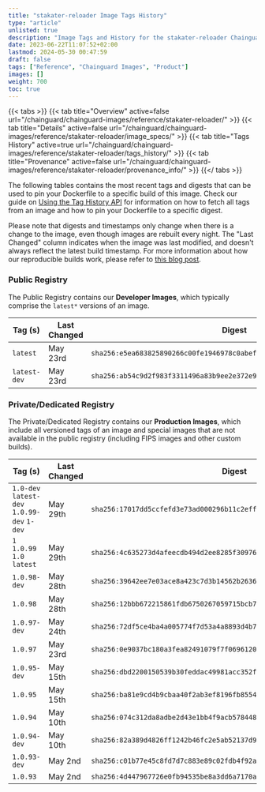 ```yaml
---
title: "stakater-reloader Image Tags History"
type: "article"
unlisted: true
description: "Image Tags and History for the stakater-reloader Chainguard Image"
date: 2023-06-22T11:07:52+02:00
lastmod: 2024-05-30 00:47:59
draft: false
tags: ["Reference", "Chainguard Images", "Product"]
images: []
weight: 700
toc: true
---
```


{{< tabs >}}
{{< tab title="Overview" active=false url="/chainguard/chainguard-images/reference/stakater-reloader/" >}}
{{< tab title="Details" active=false url="/chainguard/chainguard-images/reference/stakater-reloader/image_specs/" >}}
{{< tab title="Tags History" active=true url="/chainguard/chainguard-images/reference/stakater-reloader/tags_history/" >}}
{{< tab title="Provenance" active=false url="/chainguard/chainguard-images/reference/stakater-reloader/provenance_info/" >}}
{{</ tabs >}}

The following tables contains the most recent tags and digests that can be used to pin your Dockerfile to a specific build of this image. Check our guide on [Using the Tag History API](/chainguard/chainguard-images/using-the-tag-history-api/) for information on how to fetch all tags from an image and how to pin your Dockerfile to a specific digest.

Please note that digests and timestamps only change when there is a change to the image, even though images are rebuilt every night. The "Last Changed" column indicates when the image was last modified, and doesn't always reflect the latest build timestamp. For more information about how our reproducible builds work, please refer to [this blog post](https://www.chainguard.dev/unchained/reproducing-chainguards-reproducible-image-builds).

### Public Registry
The Public Registry contains our **Developer Images**, which typically comprise the `latest*` versions of an image.

| Tag (s)       | Last Changed | Digest                                                                    |
|---------------|--------------|---------------------------------------------------------------------------|
|  `latest`     | May 23rd     | `sha256:e5ea683825890266c00fe1946978c0abef790952d9aaa82a53c5d26d349d920d` |
|  `latest-dev` | May 23rd     | `sha256:ab54c9d2f983f3311496a83b9ee2e372e916b18fe3089cdc7cf4bebf13116ea3` |


### Private/Dedicated Registry
The Private/Dedicated Registry contains our **Production Images**, which include all versioned tags of an image and special images that are not available in the public registry (including FIPS images and other custom builds).

| Tag (s)                                      | Last Changed | Digest                                                                    |
|----------------------------------------------|--------------|---------------------------------------------------------------------------|
|  `1.0-dev` `latest-dev` `1.0.99-dev` `1-dev` | May 29th     | `sha256:17017dd5ccfefd3e73ad000296b11c2eff0d470fad7226f78ed92f3d542abffe` |
|  `1` `1.0.99` `1.0` `latest`                 | May 29th     | `sha256:4c635273d4afeecdb494d2ee8285f309763d103b7c2bc6f8fdda06e9b89945b6` |
|  `1.0.98-dev`                                | May 28th     | `sha256:39642ee7e03ace8a423c7d3b14562b2636bf8deedef3a464df8afc30e297fa31` |
|  `1.0.98`                                    | May 28th     | `sha256:12bbb672215861fdb6750267059715bcb7050b0980d0d04973564a2197643385` |
|  `1.0.97-dev`                                | May 24th     | `sha256:72df5ce4ba4a005774f7d53a4a8893d4b78450dae5dcdcb4cd264825a38c111a` |
|  `1.0.97`                                    | May 23rd     | `sha256:0e9037bc180a3fea82491079f7f069612055f0a2b8abc276513cbf389f78f166` |
|  `1.0.95-dev`                                | May 15th     | `sha256:dbd2200150539b30feddac49981acc352f9a922a0e8164c70000614deee02a36` |
|  `1.0.95`                                    | May 15th     | `sha256:ba81e9cd4b9cbaa40f2ab3ef8196fb85549065e4dfe55e109ab1764089eb1e30` |
|  `1.0.94`                                    | May 10th     | `sha256:074c312da8adbe2d43e1bb4f9acb57844873603729382df766b3ebd7b7c2be43` |
|  `1.0.94-dev`                                | May 10th     | `sha256:82a389d4826ff1242b46fc2e5ab52137d90f097832e8bf9eb3951978bd72262b` |
|  `1.0.93-dev`                                | May 2nd      | `sha256:c01b77e45c8fd7d7c883e89c02fdb4f92a012db5a3a70916ccb87debadeae11e` |
|  `1.0.93`                                    | May 2nd      | `sha256:4d447967726e0fb94535be8a3dd6a7170a666f7ed1e20f841e5a94b366bd8ed4` |

